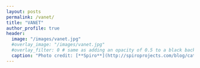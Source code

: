 ```yaml
---
layout: posts
permalink: /vanet/
title: "VANET"
author_profile: true
header:
  image: "/images/vanet.jpg"
  #overlay_image: "/images/vanet.jpg"
  #overlay_filter: 0 # same as adding an opacity of 0.5 to a black background
  caption: "Photo credit: [**Spiro**](http://spiroprojects.com/blog/cat-view-more.php?blogname=What-is-Vehicular-Ad-hoc-Network-(VANET)?&id=29)"
---
```

